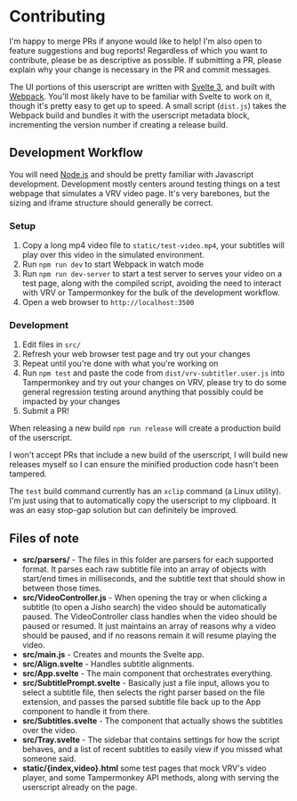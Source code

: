 # Contributing

I'm happy to merge PRs if anyone would like to help! I'm also open to feature suggestions and bug
 reports! Regardless of which you want to contribute, please be as descriptive as possible. If
 submitting a PR, please explain why your change is necessary in the PR and commit messages.

The UI portions of this userscript are written with [Svelte 3](https://svelte.dev/), and built with
 [Webpack](https://webpack.js.org/). You'll most likely have to be familiar with Svelte to work on
 it, though it's pretty easy to get up to speed. A small script (`dist.js`) takes the Webpack build
 and bundles it with the userscript metadata block, incrementing the version number if creating a
 release build.
 
## Development Workflow

You will need [Node.js](https://nodejs.org/en/) and should be pretty familiar with Javascript
 development. Development mostly centers around testing things on a test webpage that simulates a
 VRV video page. It's very barebones, but the sizing and iframe structure should generally be
 correct.
 
### Setup
1. Copy a long mp4 video file to `static/test-video.mp4`, your subtitles will play over this
 video in the simulated environment.
1. Run `npm run dev` to start Webpack in watch mode
1. Run `npm run dev-server` to start a test server to serves your video on a test page, along
 with the compiled script, avoiding the need to interact with VRV or Tampermonkey for the bulk of
 the development workflow.
1. Open a web browser to `http://localhost:3500`

### Development
1. Edit files in `src/`
1. Refresh your web browser test page and try out your changes
1. Repeat until you're done with what you're working on
1. Run `npm test` and paste the code from `dist/vrv-subtitler.user.js` into Tampermonkey and try
 out your changes on VRV, please try to do some general regression testing around anything that
 possibly could be impacted by your changes
1. Submit a PR!

When releasing a new build `npm run release` will create a production build of the userscript.

I won't accept PRs that include a new build of the userscript, I will build new releases myself so I
 can ensure the minified production code hasn't been tampered.

The `test` build command currently has an `xclip` command (a Linux utility). I'm just
 using that to automatically copy the userscript to my clipboard. It was an easy stop-gap solution but can
 definitely be improved.
 
## Files of note

* **src/parsers/** - The files in this folder are parsers for each supported format. It parses
 each raw subtitle file into an array of objects with start/end times in milliseconds, and the
 subtitle text that should show in between those times.
* **src/VideoController.js** - When opening the tray or when clicking a subtitle (to open a Jisho
 search) the video should be automatically paused. The VideoController class handles when the
 video should be paused or resumed. It just maintains an array of reasons why a video should be
 paused, and if no reasons remain it will resume playing the video.
* **src/main.js** - Creates and mounts the Svelte app.
* **src/Align.svelte** - Handles subtitle alignments.
* **src/App.svelte** - The main component that orchestrates everything.
* **src/SubtitlePrompt.svelte** - Basically just a file input, allows you to select a subtitle file,
 then selects the right parser based on the file extension, and passes the parsed subtitle file
 back up to the App component to handle it from there.
* **src/Subtitles.svelte** - The component that actually shows the subtitles over the video.
* **src/Tray.svelte** - The sidebar that contains settings for how the script behaves, and a list of
 recent subtitles to easily view if you missed what someone said.
* **static/{index,video}.html** some test pages that mock VRV's video player, and some
 Tampermonkey API methods, along with serving the userscript already on the page.

